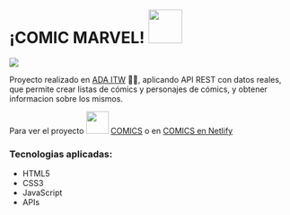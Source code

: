 # ¡COMIC MARVEL! <img src="https://media.giphy.com/media/r1oXhYVkbJBjws41Kn/giphy.gif" width="60">

<img src="https://user-images.githubusercontent.com/63518737/112737461-87d93900-8f39-11eb-9c95-4a522ea50ea1.jpeg">

Proyecto realizado en <a href="https://adaitw.org/">ADA ITW</a> 👩‍💻, aplicando API REST con datos reales, que permite crear listas de cómics y personajes de cómics, y obtener informacion sobre los mismos.

Para ver el proyecto <img src="https://media.giphy.com/media/kfdToDtrFydamGsbPz/giphy.gif" width="40"> <a href="https://sotodeborahcar.github.io/COMICS-ADA/">COMICS</a>
o en <a href="https://lucid-golick-61cd37.netlify.app">COMICS en Netlify</a>

### Tecnologias aplicadas:

- HTML5
- CSS3
- JavaScript
- APIs
